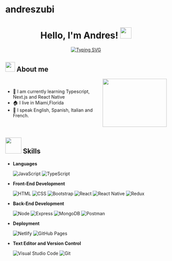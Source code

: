 # andreszubi
<h1 align="center"><b>Hello, I'm Andres! </b><img src="https://media.giphy.com/media/hvRJCLFzcasrR4ia7z/giphy.gif" width="35"></h1>

<p align="center">
<a href="https://git.io/typing-svg"><img src="https://readme-typing-svg.herokuapp.com?font=Play&size=30&duration=3000&pause=1000&color=F28963&center=true&vCenter=true&width=500&lines=Welcome+to+my+profile!;I+am+a+Full+Stack+Developer;I+like++coding+and+creating+cool+apps" alt="Typing SVG" /></a>
</p>

## <img src = "https://res.cloudinary.com/dm6a8aocc/image/upload/v1676403602/ezgif-2-874cf25e3c_yvenkc.gif" width = 30px> About me
<picture><img align="right" src="https://media.giphy.com/media/du3J3cXyzhj75IOgvA/giphy.gif" height = 150 width = 200px></picture> 

<br>

- 📓 I am currently learning Typescript, Next.js and React Native
- 🏠 I live in Miami,Florida
- 💬 I speak English, Spanish, Italian and French.


<br>


## <img src = "https://res.cloudinary.com/dm6a8aocc/image/upload/v1676403603/ezgif-2-4517bbae6d_uhkjjq.gif" width = 50px> Skills

- **Languages**

    <img alt="JavaScript" src="https://img.shields.io/badge/JavaScript%20-%23F7DF1E.svg?style=flat&logo=javascript&logoColor=black">
    <img alt="TypeScript" src="https://img.shields.io/badge/TypeScript-007ACC?style=flat&logo=typescript&logoColor=white">


- **Front-End Development**

   <img alt="HTML" src="https://img.shields.io/badge/HTML5%20-%23E34F26.svg?style=flat&logo=html5&logoColor=white">
   <img alt="CSS" src="https://img.shields.io/badge/CSS%20-%231572B6.svg?style=flat&logo=css3&logoColor=white">
   <img alt="Bootstrap" src="https://img.shields.io/badge/Bootstrap-%23563D7C.svg?style=flat&logo=bootstrap&logoColor=white" />
   <img alt="React" src="https://img.shields.io/badge/React-20232A?style=flat&logo=react&logoColor=61DAFB" />
   <img alt="React Native" src="https://img.shields.io/badge/React_Native-20232A?style=flat&logo=react&logoColor=61DAFB" />
   <img alt="Redux" src="https://img.shields.io/badge/Redux-593D88?style=flat&logo=redux&logoColor=white" />

   
   
- **Back-End Development**

  <img alt="Node" src="https://img.shields.io/badge/Node.js-43853D?style=flat&logo=node.js&logoColor=white" />
  <img alt="Express" src="https://img.shields.io/badge/Express.js-404D59?style=flat"/>
  <img alt="MongoDB" src="https://img.shields.io/badge/MongoDB-4EA94B?style=flat&logo=mongodb&logoColor=white" />
  <img alt="Postman" src="https://img.shields.io/badge/Postman-FF6C37?style=flat&logo=postman&logoColor=white" />

- **Deployment**

  <img alt="Netlify" src="https://img.shields.io/badge/Netlify-00C7B7?style=flat&logo=netlify&logoColor=white" />
  <img alt="GitHub Pages" src="https://img.shields.io/badge/GitHub%20Pages-%23327FC7.svg?style=flat&llogo=github&logoColor=white">


- **Text Editor and Version Control**

    <img alt="Visual Studio Code" src="https://img.shields.io/badge/Visual%20Studio%20Code-0078d7.svg?style=flat&logo=visual-studio-code&logoColor=white">
    <img alt="Git" src="https://img.shields.io/badge/Git%20-%23F05033.svg?style=flat&logo=git&logoColor=white">

